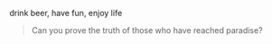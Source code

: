 drink beer, have fun, enjoy life
> Can you prove the truth of those who have reached paradise?


<!---
よろしく！
nice to meet you!
>- 私わ今ｐｙｔｈoｎに勉強しています
>- I am currently trying to learn python!
>- ich lerne derzeit Python


Hi, I’m @TAKOYAKI1618.
I’m interested in robotics.
I’m currently learning Python and trying to understand c a little bit.
I’m looking to learn more as i am still a beginner.
Please be patient with me!
--->

<!---
TAKOYAKI1618/TAKOYAKI1618 is a ✨ special ✨ repository because its `README.md` (this file) appears on your GitHub profile.
You can click the Preview link to take a look at your changes.
--->
